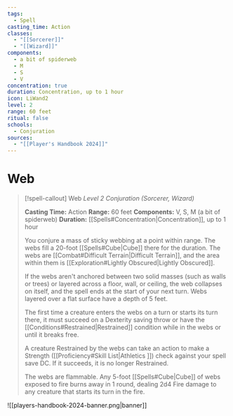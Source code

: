```yaml
---
tags:
  - Spell
casting_time: Action
classes:
  - "[[Sorcerer]]"
  - "[[Wizard]]"
components:
  - a bit of spiderweb
  - M
  - S
  - V
concentration: true
duration: Concentration, up to 1 hour
icon: LiWand2
level: 2
range: 60 feet
ritual: false
schools:
  - Conjuration
sources:
  - "[[Player's Handbook 2024]]"
---
```


# Web

>[!spell-callout] Web
>_Level 2 Conjuration (Sorcerer, Wizard)_
>
>**Casting Time:** Action
>**Range:** 60 feet
>**Components:** V, S, M (a bit of spiderweb)
>**Duration:** [[Spells#Concentration\|Concentration]], up to 1 hour
>
>You conjure a mass of sticky webbing at a point within range. The webs fill a 20-foot [[Spells#Cube\|Cube]] there for the duration. The webs are [[Combat#Difficult Terrain\|Difficult Terrain]], and the area within them is [[Exploration#Lightly Obscured\|Lightly Obscured]].
>
>If the webs aren't anchored between two solid masses (such as walls or trees) or layered across a floor, wall, or ceiling, the web collapses on itself, and the spell ends at the start of your next turn. Webs layered over a flat surface have a depth of 5 feet.
>
>The first time a creature enters the webs on a turn or starts its turn there, it must succeed on a Dexterity saving throw or have the [[Conditions#Restrained\|Restrained]] condition while in the webs or until it breaks free.
>
>A creature Restrained by the webs can take an action to make a Strength ([[Proficiency#Skill List\|Athletics ]]) check against your spell save DC. If it succeeds, it is no longer Restrained.
>
>The webs are flammable. Any 5-foot [[Spells#Cube\|Cube]] of webs exposed to fire burns away in 1 round, dealing 2d4 Fire damage to any creature that starts its turn in the fire.


![[players-handbook-2024-banner.png|banner]]
